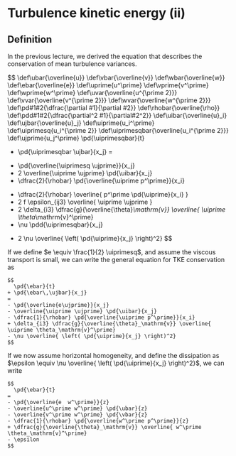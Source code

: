 # Turbulence kinetic energy (ii)

## Definition

In the previous lecture, we derived the equation that describes the conservation of mean turbulence variances.

$$
\def\ubar{\overline{u}}
\def\vbar{\overline{v}}
\def\wbar{\overline{w}}
\def\ebar{\overline{e}}
\def\uprime{u^\prime}
\def\vprime{v^\prime}
\def\wprime{w^\prime}
\def\uvar{\overline{u^{\prime 2}}}
\def\vvar{\overline{v^{\prime 2}}}
\def\wvar{\overline{w^{\prime 2}}}
\def\pd#1#2{\dfrac{\partial #1}{\partial #2}}
\def\rhobar{\overline{\rho}}
\def\pdd#1#2{\dfrac{\partial^2 #1}{\partial#2^2}}
\def\uibar{\overline{u}_i}
\def\ujbar{\overline{u}_j}
\def\uiprime{u_i^\prime}
\def\uiprimesq{u_i^{\prime 2}}
\def\uiprimesqbar{\overline{u_i^{\prime 2}}}
\def\ujprime{u_j^\prime}
  \pd{\uiprimesqbar}{t}
+ \pd{\uiprimesqbar \ujbar}{x_j}
=
- \pd{\overline{\uiprimesq \ujprime}}{x_j}
- 2 \overline{\uiprime \ujprime} \pd{\uibar}{x_j}
- \dfrac{2}{\rhobar} \pd{\overline{\uiprime p^\prime}}{x_i}
+ \dfrac{2}{\rhobar} \overline{ p^\prime \pd{\uiprime}{x_i} }
+ 2 f \epsilon_{ij3} \overline{ \uiprime \ujprime }
+ 2 \delta_{i3} \dfrac{g}{\overline{\theta}_\mathrm{v}} \overline{ \uiprime \theta_\mathrm{v}^\prime}
+ \nu \pdd{\uiprimesqbar}{x_j}
- 2 \nu \overline{ \left( \pd{\uiprime}{x_j} \right)^2}
$$

If we define $e \equiv \frac{1}{2} \uiprimesq$, and assume the viscous transport is small, we can write the general equation for TKE conservation as


```{admonition} Conservation of turbulence kinetic energy (TKE)
$$
  \pd{\ebar}{t}
+ \pd{\ebar\,\ujbar}{x_j}
=
- \pd{\overline{e\ujprime}}{x_j}
- \overline{\uiprime \ujprime} \pd{\uibar}{x_j}
- \dfrac{1}{\rhobar} \pd{\overline{\uiprime p^\prime}}{x_i}
+ \delta_{i3} \dfrac{g}{\overline{\theta}_\mathrm{v}} \overline{ \uiprime \theta_\mathrm{v}^\prime}
- \nu \overline{ \left( \pd{\uiprime}{x_j} \right)^2}
$$
```

If we now assume horizontal homogeneity, and define the dissipation as $\epsilon \equiv \nu \overline{ \left( \pd{\uiprime}{x_j} \right)^2}$, we can write

```{admonition} Conservation of turbulence kinetic energy (TKE) under horizontal homogeneity
$$
  \pd{\ebar}{t}
=
- \pd{\overline{e  w^\prime}}{z}
- \overline{u^\prime w^\prime} \pd{\ubar}{z}
- \overline{v^\prime w^\prime} \pd{\vbar}{z}
- \dfrac{1}{\rhobar} \pd{\overline{w^\prime p^\prime}}{z}
+ \dfrac{g}{\overline{\theta}_\mathrm{v}} \overline{ w^\prime \theta_\mathrm{v}^\prime}
- \epsilon
$$
```
